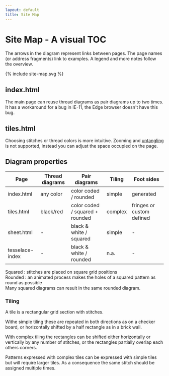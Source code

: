 ```yaml
---
layout: default
title: Site Map
---
```


Site Map - A visual TOC
=======================

The arrows in the diagram represent links between pages.
The page names (or address fragments) link to examples.
A legend and more notes follow the overview.

{% include site-map.svg %}


index.html
----------

The main page can reuse thread diagrams as pair diagrams up to two times.
It has a workaround for a bug in IE-11, the Edge browser doesn't have this bug.


tiles.html
----------

Choosing stitches or thread colors is more intuitive.
Zooming and [untangling] is not supported,
instead you can adjust the space occupied on the page.

[untangling]: https://github.com/d-bl/GroundForge/releases/download/2017-06-05/untangle.mp4

Diagram properties
------------------

Page            | Thread diagrams | Pair diagrams                   | Tiling    | Foot sides         
----------------|-----------------|---------------------------------|-----------|--------------------
index.html      | any color       | color coded / rounded           | simple    | generated          
tiles.html      | black/red       | color coded / squared + rounded | complex   | fringes or custom defined 
sheet.html      | -               | black &amp; white / squared     | simple    | -                  
tesselace-index | -               | black &amp; white / rounded     | n.a.      | -                  

Squared : stitches are placed on square grid positions<br>
Rounded : an animated process makes the holes of a squared pattern as round as possible<br>
Many squared diagrams can result in the same rounded diagram.

### Tiling

A tile is a rectangular grid section with stitches.

Withe simple tiling these are repeated in both directions as on a checker board, 
or horizontally shifted by a half rectangle as in a brick wall. 

With complex tiling the rectangles can be shifted either horizontally
or vertically by any number of stitches,
or the rectangles partially overlap each others corners. 

Patterns expressed with complex tiles can be expressed with simple tiles
but will require larger tiles.
As a consequence the same stitch should be assigned multiple times.